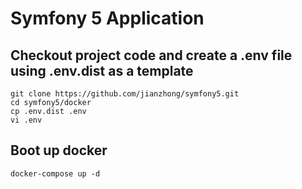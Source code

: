 # Symfony 5 Application

## Checkout project code and create a .env file using .env.dist as a template
```
git clone https://github.com/jianzhong/symfony5.git
cd symfony5/docker
cp .env.dist .env
vi .env
```

## Boot up docker
```
docker-compose up -d
```
